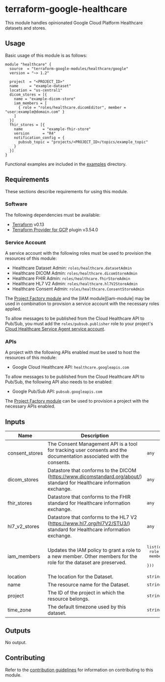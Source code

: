 # terraform-google-healthcare

This module handles opinionated Google Cloud Platform Healthcare datasets and stores.

## Usage

Basic usage of this module is as follows:

```hcl
module "healthcare" {
  source  = "terraform-google-modules/healthcare/google"
  version = "~> 1.2"

  project  = "<PROJECT_ID>"
  name     = "example-dataset"
  location = "us-central1"
  dicom_stores = [{
    name = "example-dicom-store"
    iam_members = [
      { role = "roles/healthcare.dicomEditor", member = "user:example@domain.com" }
    ]
  }]
  fhir_stores = [{
    name         = "example-fhir-store"
    version      = "R4"
    notification_config = {
      pubsub_topic = "projects/<PROJECT_ID>/topics/example_topic"
    }
  }]
}
```

Functional examples are included in the
[examples](./examples/) directory.

## Requirements

These sections describe requirements for using this module.

### Software

The following dependencies must be available:

- [Terraform][terraform] v0.13
- [Terraform Provider for GCP][terraform-provider-gcp] plugin v3.54.0

### Service Account

A service account with the following roles must be used to provision
the resources of this module:

- Healthcare Dataset Admin: `roles/healthcare.datasetAdmin`
- Healthcare DICOM Admin: `roles/healthcare.dicomStoreAdmin`
- Healthcare FHIR Admin: `roles/healthcare.fhirStoreAdmin`
- Healthcare HL7 V2 Admin: `roles/healthcare.hl7V2StoreAdmin`
- Healthcare Consent Admin: `roles/healthcare.ConsentStoreAdmin`

The [Project Factory module][project-factory-module] and the
[IAM module][iam-module] may be used in combination to provision a
service account with the necessary roles applied.

To allow messages to be published from the Cloud Healthcare API to Pub/Sub,
you must add the `roles/pubsub.publisher` role to your project's [Cloud Healthcare
Service Agent service account](https://cloud.google.com/healthcare/docs/how-tos/controlling-access-other-products#the_cloud_healthcare_service_agent).

### APIs

A project with the following APIs enabled must be used to host the
resources of this module:

- Google Cloud Healthcare API: `healthcare.googleapis.com`

To allow messages to be published from the Cloud Healthcare API to Pub/Sub,
the following API also needs to be enabled:
- Google Pub/Sub API: `pubsub.googleapis.com`

The [Project Factory module][project-factory-module] can be used to
provision a project with the necessary APIs enabled.

<!-- BEGINNING OF PRE-COMMIT-TERRAFORM DOCS HOOK -->
## Inputs

| Name | Description | Type | Default | Required |
|------|-------------|------|---------|:--------:|
| consent\_stores | The Consent Management API is a tool for tracking user consents and the documentation associated with the consents. | `any` | `[]` | no |
| dicom\_stores | Datastore that conforms to the DICOM (https://www.dicomstandard.org/about/) standard for Healthcare information exchange. | `any` | `[]` | no |
| fhir\_stores | Datastore that conforms to the FHIR standard for Healthcare information exchange. | `any` | `[]` | no |
| hl7\_v2\_stores | Datastore that conforms to the HL7 V2 (https://www.hl7.org/hl7V2/STU3/) standard for Healthcare information exchange. | `any` | `[]` | no |
| iam\_members | Updates the IAM policy to grant a role to a new member. Other members for the role for the dataset are preserved. | <pre>list(object({<br>    role   = string<br>    member = string<br>  }))</pre> | `[]` | no |
| location | The location for the Dataset. | `string` | n/a | yes |
| name | The resource name for the Dataset. | `string` | n/a | yes |
| project | The ID of the project in which the resource belongs. | `string` | n/a | yes |
| time\_zone | The default timezone used by this dataset. | `string` | `null` | no |

## Outputs

No output.

<!-- END OF PRE-COMMIT-TERRAFORM DOCS HOOK -->

## Contributing

Refer to the [contribution guidelines](./CONTRIBUTING.md) for
information on contributing to this module.

[project-factory-module]: https://registry.terraform.io/modules/terraform-google-modules/project-factory/google
[terraform-provider-gcp]: https://www.terraform.io/docs/providers/google/index.html
[terraform]: https://www.terraform.io/downloads.html
